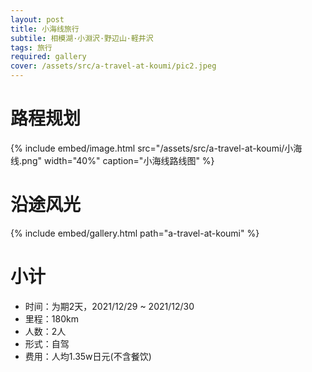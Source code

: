 ```yaml
---
layout: post
title: 小海线旅行
subtile: 相模湖·小淵沢·野辺山·軽井沢
tags: 旅行
required: gallery
cover: /assets/src/a-travel-at-koumi/pic2.jpeg
---
```

# 路程规划

{% include embed/image.html src="/assets/src/a-travel-at-koumi/小海线.png" width="40%" caption="小海线路线图" %}

# 沿途风光

{% include embed/gallery.html path="a-travel-at-koumi" %}

# 小计

- 时间：为期2天，2021/12/29 ~ 2021/12/30
- 里程：180km
- 人数：2人
- 形式：自驾
- 费用：人均1.35w日元(不含餐饮)
